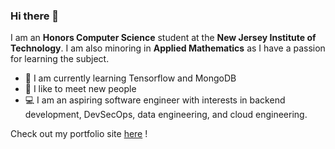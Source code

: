 ### Hi there 👋
I am an **Honors Computer Science** student at the **New Jersey Institute of Technology**. I am also minoring in **Applied Mathematics** as I have a passion for learning the subject. 

- 🧠  I am currently learning Tensorflow and MongoDB
- 🤝 I like to meet new people
- 💻 I am an aspiring software engineer with interests in backend development, DevSecOps, data engineering, and cloud engineering. 

Check out my portfolio site [here](https://haleynpatel.github.io/) !
